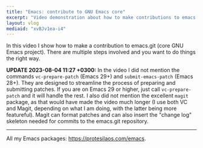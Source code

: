 ```yaml
---
title: "Emacs: contribute to GNU Emacs core"
excerpt: "Video demonstration about how to make contributions to emacs.git (core GNU Emacs project)."
layout: vlog
mediaid: "xvBJv1ea-i4"
---
```


In this video I show how to make a contribution to emacs.git (core GNU
Emacs project).  There are multiple steps involved and you want to do
things the right way.

**UPDATE 2023-08-04 11:27 +0300:** In the video I did not mention the
commands `vc-prepare-patch` (Emacs 29+) and `submit-emacs-patch`
(Emacs 28+).  They are designed to streamline the process of preparing
and submitting patches.  If you are on Emacs 29 or higher, just call
`vc-prepare-patch` and it will handle the rest.  I also did not
mention the excellent `magit` package, as that would have made the
video much longer (I use both VC and Magit, depending on what I am
doing, with the latter being more featureful).  Magit can format
patches and can also insert the "change log" skeleton needed for
commits to the emacs.git repository.

* * *

All my Emacs packages: <https://protesilaos.com/emacs>.
